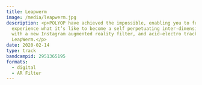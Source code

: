 ```yaml
---
title: Leapwerm
image: /media/leapwerm.jpg
description: <p>POLYOP have achieved the impossible, enabling you to fully
  experience what it’s like to become a self perpetuating inter-dimensional worm
  with a new Instagram augmented reality filter, and acid-electro track
  LeapWerm.</p>
date: 2020-02-14
type: track
bandcampid: 2951365195
formats:
  - digital
  - AR Filter
---
```

